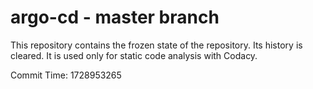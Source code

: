 # argo-cd - master branch

This repository contains the frozen state of the repository.
Its history is cleared. It is used only for static code
analysis with Codacy.

Commit Time: 1728953265